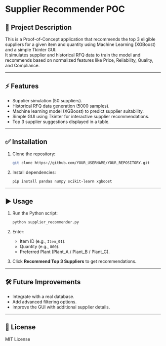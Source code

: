 # Supplier Recommender POC

## 🚀 Project Description
This is a Proof-of-Concept application that recommends the top 3 eligible suppliers for a given item and quantity using Machine Learning (XGBoost) and a simple Tkinter GUI.  
It simulates supplier and historical RFQ data to train the model and recommends based on normalized features like Price, Reliability, Quality, and Compliance.

---

## ⚡ Features
- Supplier simulation (50 suppliers).
- Historical RFQ data generation (5000 samples).
- Machine learning model (XGBoost) to predict supplier suitability.
- Simple GUI using Tkinter for interactive supplier recommendations.
- Top 3 supplier suggestions displayed in a table.

---

## ✅ Installation

1. Clone the repository:
   ```bash
   git clone https://github.com/YOUR_USERNAME/YOUR_REPOSITORY.git
   ```

2. Install dependencies:
   ```bash
   pip install pandas numpy scikit-learn xgboost
   ```

---

## ▶️ Usage

1. Run the Python script:
   ```bash
   python supplier_recommender.py
   ```

2. Enter:
   - Item ID (e.g., `Item_01`).
   - Quantity (e.g., `800`).
   - Preferred Plant (Plant_A / Plant_B / Plant_C).

3. Click **Recommend Top 3 Suppliers** to get recommendations.

---

## 🛠️ Future Improvements
- Integrate with a real database.
- Add advanced filtering options.
- Improve the GUI with additional supplier details.

---

## 📄 License
MIT License
